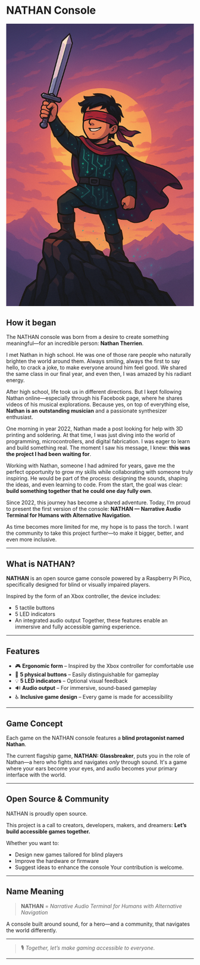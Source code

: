 # NATHAN Console

![NATHAN Logo](./.assets/nathan_logo.png)

## How it began

The NATHAN console was born from a desire to create something meaningful—for an incredible person: **Nathan Therrien**.

I met Nathan in high school. He was one of those rare people who naturally brighten the world around them. Always smiling, always the first to say hello, to crack a joke, to make everyone around him feel good. We shared the same class in our final year, and even then, I was amazed by his radiant energy.

After high school, life took us in different directions. But I kept following Nathan online—especially through his Facebook page, where he shares videos of his musical explorations. Because yes, on top of everything else, **Nathan is an outstanding musician** and a passionate synthesizer enthusiast.

One morning in year 2022, Nathan made a post looking for help with 3D printing and soldering. At that time, I was just diving into the world of programming, microcontrollers, and digital fabrication. I was eager to learn and build something real. The moment I saw his message, I knew: **this was the project I had been waiting for**.

Working with Nathan, someone I had admired for years, gave me the perfect opportunity to grow my skills while collaborating with someone truly inspiring. He would be part of the process: designing the sounds, shaping the ideas, and even learning to code. From the start, the goal was clear: **build something together that he could one day fully own**.

Since 2022, this journey has become a shared adventure. Today, I’m proud to present the first version of the console:
**NATHAN — Narrative Audio Terminal for Humans with Alternative Navigation**.

As time becomes more limited for me, my hope is to pass the torch. I want the community to take this project further—to make it bigger, better, and even more inclusive.

---

## What is NATHAN?

**NATHAN** is an open source game console powered by a Raspberry Pi Pico, specifically designed for blind or visually impaired players.

Inspired by the form of an Xbox controller, the device includes:

* 5 tactile buttons
* 5 LED indicators
* An integrated audio output
  Together, these features enable an immersive and fully accessible gaming experience.

---

## Features

* 🎮 **Ergonomic form** – Inspired by the Xbox controller for comfortable use
* 🔘 **5 physical buttons** – Easily distinguishable for gameplay
* 💡 **5 LED indicators** – Optional visual feedback
* 🔊 **Audio output** – For immersive, sound-based gameplay
* ♿ **Inclusive game design** – Every game is made for accessibility

---

## Game Concept

Each game on the NATHAN console features a **blind protagonist named Nathan**.

The current flagship game, **NATHAN: Glassbreaker**, puts you in the role of Nathan—a hero who fights and navigates *only* through sound. It's a game where your ears become your eyes, and audio becomes your primary interface with the world.

---

## Open Source & Community

NATHAN is proudly open source.

This project is a call to creators, developers, makers, and dreamers:
**Let’s build accessible games together.**

Whether you want to:

* Design new games tailored for blind players
* Improve the hardware or firmware
* Suggest ideas to enhance the console
  Your contribution is welcome.

---

## Name Meaning

> **NATHAN** = *Narrative Audio Terminal for Humans with Alternative Navigation*

A console built around sound, for a hero—and a community, that navigates the world differently.

---

> 🎙️ *Together, let’s make gaming accessible to everyone.*

---

